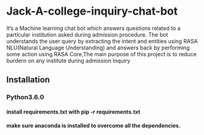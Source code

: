 # Jack-A-college-inquiry-chat-bot
It’s a Machine learning chat bot which answers questions related to a particular institution asked during admission procedure. The bot understands the user query by extracting the intent and entities using RASA NLU(Natural Language Understanding) and answers back by performing some action using RASA Core,The main purpose of this project is to reduce burdern on any institute during admission Inquiry

## Installation
### Python3.6.0
#### install requirements.txt with pip -r requirements.txt
#### make sure anaconda is installed to overcome all the dependencies.
